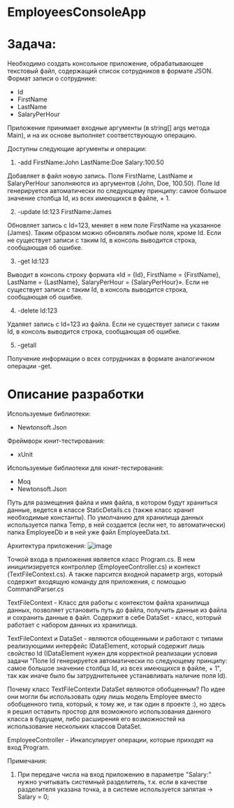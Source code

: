 # EmployeesConsoleApp

# Задача:
Необходимо создать консольное приложение, обрабатывающее текстовый файл, содержащий список сотрудников в формате JSON. Формат записи о сотруднике:
- Id
- FirstName
- LastName
- SalaryPerHour

Приложение принимает входные аргументы (в string[] args метода Main), и на их основе выполняет соответствующую операцию.

Доступны следующие аргументы и операции:

1. -add FirstName:John LastName:Doe Salary:100.50

Добавляет в файл новую запись. Поля FirstName, LastName и SalaryPerHour заполняются из аргументов (John, Doe, 100.50). Поле Id генерируется автоматически по следующему принципу: самое большое значение столбца Id, из всех имеющихся в файле, + 1.

2. -update Id:123 FirstName:James

Обновляет запись с Id=123, меняет в нем поле FirstName на указанное (James). Таким образом можно обновлять любые поля, кроме Id. Если не существует записи с таким Id, в консоль выводится строка, сообщающая об ошибке.

3. -get Id:123

Выводит в консоль строку формата «Id = {Id}, FirstName = {FirstName}, LastName = {LastName}, SalaryPerHour = {SalaryPerHour}». Если не существует записи с таким Id, в консоль выводится строка, сообщающая об ошибке.

4. -delete Id:123

Удаляет запись с Id=123 из файла. Если не существует записи с таким Id, в консоль выводится строка, сообщающая об ошибке.

5. -getall 

Получение информации о всех сотрудниках в формате аналогичном операции -get.

# Описание разработки
Используемые библиотеки:
- Newtonsoft.Json

Фреймворк юнит-тестирования:
- xUnit 

Используемые библиотеки для юнит-тестирования:
- Moq
- Newtonsoft.Json

Путь для размещения файла и имя файла, в котором будут храниться данные, ведется в классе StaticDetails.cs (также класс хранит необходимые константы).
По умолчанию для хранилища данных используется папка Temp, в ней создается (если нет, то автоматически) папка EmployeeDb и в ней уже файл EmployeeData.txt.

Архитектура приложения:
![image](https://github.com/OgOlegator/EmployeesConsoleApp/assets/92753056/d2fd4fbb-f355-4f4a-8940-2b701816fd46)

Точкой входа в приложения является класс Program.cs. 
В нем иницилизируется контроллер (EmployeeController.cs) и контекст (TextFileContext.cs).
А также парсится входной параметр args, который содержит входящую команду для приложения, с помощью CommandParser.cs

TextFileContext - Класс для работы с контекстом файла хранилища данных, позволяет установить путь до файла, получить данные из файла и сохранить данные в файл.
Содержит в себе DataSet - класс, который работает с набором данных из хранилища.

TextFileContext и DataSet - являются обощенными и работают с типами реализующими интерфейс IDataElement, который содержит лишь свойство Id (IDataElement нужен для корректной реализации условия задачи "Поле Id генерируется автоматически по следующему принципу: самое большое значение столбца Id, из всех имеющихся в файле, + 1", так как иначе было бы затруднительнее устанавливать наличие поля Id).

Почему класс TextFileContextи DataSet являются обобщенным? По идее они могли бы использовать одну лишь модель Employee вместо обобщенного типа, который, к тому же, и так один в проекте :), но здесь я решил оставить простор для возможного использования данного класса в будущем, либо расширения его возможностей на использование нескольких классов DataSet.

EmployeeController - Инкапсулирует операции, которые приходят на вход Program.

Примечания:
1) При передаче числа на вход приложению в параметре "Salary:" нужно учитывать системный разделитель, т.к. если в качестве разделителя указана точка, а в системе используется запятая -> Salary = 0;


